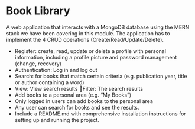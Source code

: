 # Book Library

A web application that interacts with a MongoDB database using the MERN stack we have been covering in this module. The application has to implement the 4 CRUD operations (Create/Read/Update/Delete).

* Register: create, read, update or delete a profile with personal information, including a profile picture and password management (change, recovery) 
* Authentication: Log in and log out 
* Search: for books that match certain criteria (e.g. publication year, title or author containing a word) 
* View: View search results Filter: The search results 
* Add books to a personal area (e.g. “My Books”) 
* Only logged in users can add books to the personal area 
* Any user can search for books and see the results.
* Include a README.md with comprehensive installation instructions for setting up and running the project.
